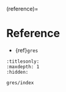 (reference)=
# Reference

- {ref}`gres`

```{toctree}
:titlesonly:
:maxdepth: 1
:hidden:

gres/index
```
